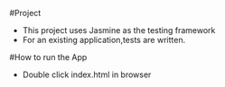 #Project 

* This project uses Jasmine as the testing framework
* For an existing application,tests are written.

#How to run the App

* Double click index.html in browser


